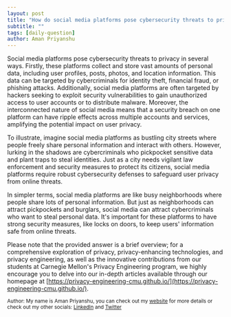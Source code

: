 ```yaml
---
layout: post
title: "How do social media platforms pose cybersecurity threats to privacy?"
subtitle: ""
tags: [daily-question]
author: Aman Priyanshu
---
```


Social media platforms pose cybersecurity threats to privacy in several ways. Firstly, these platforms collect and store vast amounts of personal data, including user profiles, posts, photos, and location information. This data can be targeted by cybercriminals for identity theft, financial fraud, or phishing attacks. Additionally, social media platforms are often targeted by hackers seeking to exploit security vulnerabilities to gain unauthorized access to user accounts or to distribute malware. Moreover, the interconnected nature of social media means that a security breach on one platform can have ripple effects across multiple accounts and services, amplifying the potential impact on user privacy.

To illustrate, imagine social media platforms as bustling city streets where people freely share personal information and interact with others. However, lurking in the shadows are cybercriminals who pickpocket sensitive data and plant traps to steal identities. Just as a city needs vigilant law enforcement and security measures to protect its citizens, social media platforms require robust cybersecurity defenses to safeguard user privacy from online threats.

In simpler terms, social media platforms are like busy neighborhoods where people share lots of personal information. But just as neighborhoods can attract pickpockets and burglars, social media can attract cybercriminals who want to steal personal data. It's important for these platforms to have strong security measures, like locks on doors, to keep users' information safe from online threats.

Please note that the provided answer is a brief overview; for a comprehensive exploration of privacy, privacy-enhancing technologies, and privacy engineering, as well as the innovative contributions from our students at Carnegie Mellon's Privacy Engineering program, we highly encourage you to delve into our in-depth articles available through our homepage at [https://privacy-engineering-cmu.github.io/](https://privacy-engineering-cmu.github.io/).

<small>Author: My name is Aman Priyanshu, you can check out my [website](https://amanpriyanshu.github.io/) for more details or check out my other socials: [LinkedIn](https://www.linkedin.com/in/aman-priyanshu/) and [Twitter](https://twitter.com/AmanPriyanshu6)</small>
